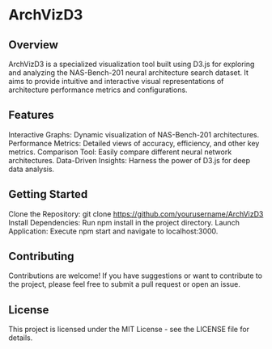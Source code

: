 # ArchVizD3

## Overview

ArchVizD3 is a specialized visualization tool built using D3.js for exploring and analyzing the NAS-Bench-201 neural architecture search dataset. It aims to provide intuitive and interactive visual representations of architecture performance metrics and configurations.

## Features

Interactive Graphs: Dynamic visualization of NAS-Bench-201 architectures.
Performance Metrics: Detailed views of accuracy, efficiency, and other key metrics.
Comparison Tool: Easily compare different neural network architectures.
Data-Driven Insights: Harness the power of D3.js for deep data analysis.

## Getting Started

Clone the Repository: git clone https://github.com/yourusername/ArchVizD3
Install Dependencies: Run npm install in the project directory.
Launch Application: Execute npm start and navigate to localhost:3000.

## Contributing

Contributions are welcome! If you have suggestions or want to contribute to the project, please feel free to submit a pull request or open an issue.

## License

This project is licensed under the MIT License - see the LICENSE file for details.